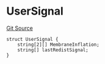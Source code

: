 # UserSignal
[Git Source](https://github.com/parseb/willwe/blob/2224ac0edd2345ec0b06622d841db6de03281d90/src/interfaces/IExecution.sol)


```solidity
struct UserSignal {
    string[2][] MembraneInflation;
    string[] lastRedistSignal;
}
```

